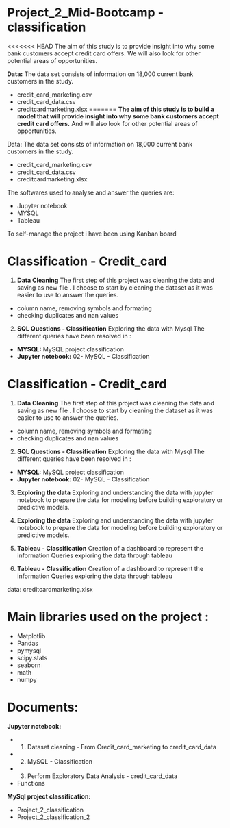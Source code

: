 # Project_2_Mid-Bootcamp - classification
<<<<<<< HEAD
The aim of this study is to provide insight into why some bank customers accept credit card offers. 
We will also look for other potential areas of opportunities.


**Data:** The data set consists of information on 18,000 current bank customers in the study.
- credit_card_marketing.csv
- credit_card_data.csv
- creditcardmarketing.xlsx
=======
**The aim of this study is to build a model that will provide insight into why some bank customers accept credit card offers.**
And will also look for other potential areas of opportunities.


Data: The data set consists of information on 18,000 current bank customers in the study.
 - credit_card_marketing.csv
 - credit_card_data.csv
 - creditcardmarketing.xlsx


The softwares used to analyse and answer the queries are:
 - Jupyter notebook
 - MYSQL
 - Tableau 


To self-manage the project i have been using Kanban board




# Classification - Credit_card

01. **Data Cleaning**
The first step of this project was cleaning the data and saving as new file .
I choose to start by cleaning the dataset as it was easier to use to answer the queries.
- column name, removing  symbols and formating
- checking duplicates and nan values

02. **SQL Questions - Classification**
Exploring the data with Mysql
The different queries have been resolved in :
- **MYSQL:** MySQL project classification
- **Jupyter notebook:** 02- MySQL - Classification 


# Classification - Credit_card

01. **Data Cleaning**
   The first step of this project was cleaning the data and saving as new file .
   I choose to start by cleaning the dataset as it was easier to use to answer the queries.
   - column name, removing  symbols and formating
   - checking duplicates and nan values



02. **SQL Questions - Classification**
   Exploring the data with Mysql
   The different queries have been resolved in :
   - **MYSQL:** MySQL project classification
   - **Jupyter notebook:** 02- MySQL - Classification


03. **Exploring the data**
Exploring and understanding the data with jupyter notebook to prepare the data for modeling before building exploratory or predictive models.



03. **Exploring the data**
   Exploring and understanding the data with jupyter notebook to prepare the data for modeling before building exploratory or predictive models.


04. **Tableau - Classification**
Creation of a dashboard to represent the information
Queries exploring the data through tableau



04. **Tableau - Classification**
   Creation of a dashboard to represent the information
   Queries exploring the data through tableau


data: creditcardmarketing.xlsx 






# Main libraries used on the project  :
- Matplotlib
- Pandas
- pymysql
- scipy.stats
- seaborn
- math
- numpy
 



# Documents:
**Jupyter notebook:**
- 01. Dataset cleaning - From Credit_card_marketing to credit_card_data
- 02. MySQL - Classification
- 03. Perform Exploratory Data Analysis - credit_card_data
- Functions 

**MySql project classification:**
- Project_2_classification
- Project_2_classification_2

 
 
